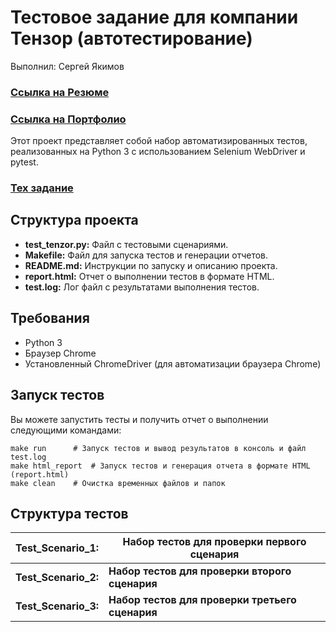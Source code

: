 # Тестовое задание для компании Тензор (автотестирование)
Выполнил: Сергей Якимов
### [Ссылка на Резюме](https://drive.google.com/file/d/1uvvWb1Lwtz-FMwjhX9MUON9hgykHD93C/view?usp=drive_link)
### [Ссылка на Портфолио](https://github.com/Garjelin/PORTFOLIO_Sergey_Yakimov/)

Этот проект представляет собой набор автоматизированных тестов, реализованных на Python 3 с использованием Selenium WebDriver и pytest. 
### [Тех задание](https://github.com/Garjelin/TENZOR_AUTOTESTING/blob/main/%D0%A2%D0%B5%D1%81%D1%82%D0%BE%D0%B2%D0%BE%D0%B5%20%D0%B7%D0%B0%D0%B4%D0%B0%D0%BD%D0%B8%D0%B5%20(%D0%B0%D0%B2%D1%82%D0%BE%D1%82%D0%B5%D1%81%D1%82%D0%B8%D1%80%D0%BE%D0%B2%D0%B0%D0%BD%D0%B8%D0%B5).pdf)
## Структура проекта
* **test_tenzor.py:** Файл с тестовыми сценариями.
* **Makefile:** Файл для запуска тестов и генерации отчетов.
* **README.md:** Инструкции по запуску и описанию проекта.
* **report.html:** Отчет о выполнении тестов в формате HTML.
* **test.log:** Лог файл с результатами выполнения тестов.
## Требования
* Python 3
* Браузер Chrome
* Установленный ChromeDriver (для автоматизации браузера Chrome)
## Запуск тестов
Вы можете запустить тесты и получить отчет о выполнении следующими командами:
```
make run      # Запуск тестов и вывод результатов в консоль и файл test.log
make html_report  # Запуск тестов и генерация отчета в формате HTML (report.html)
make clean    # Очистка временных файлов и папок
```
## Структура тестов
|**Test_Scenario_1:**|**Набор тестов для проверки первого сценария**|
|------------|------------|
|**Test_Scenario_2:**|**Набор тестов для проверки второго сценария**|
|**Test_Scenario_3:**|**Набор тестов для проверки третьего сценария**|
